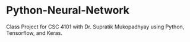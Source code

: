 # Python-Neural-Network
Class Project for CSC 4101 with Dr. Supratik Mukopadhyay using Python, Tensorflow, and Keras. 
